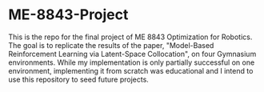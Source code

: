# ME-8843-Project

This is the repo for the final project of ME 8843 Optimization for Robotics. The goal is to replicate the results of the paper, "Model-Based Reinforcement Learning via Latent-Space Collocation", on four Gymnasium environments. While my implementation is only partially successful on one environment, implementing it from scratch was educational and I intend to use this repository to seed future projects.
